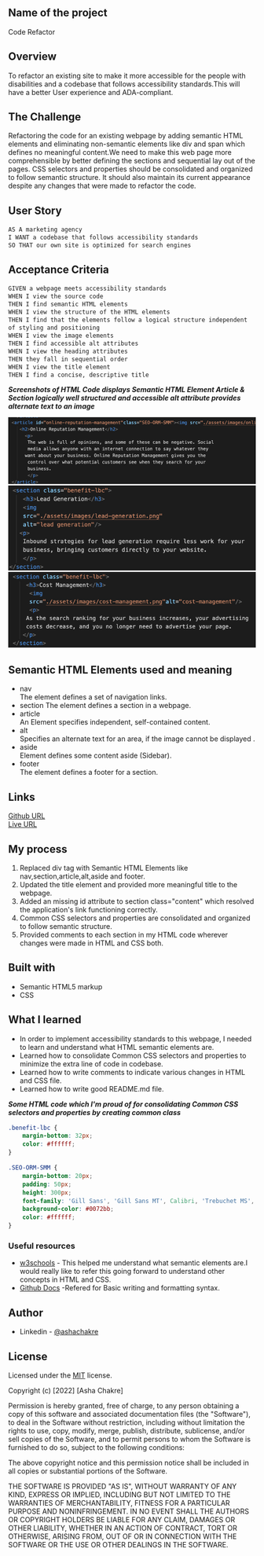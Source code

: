 ## Name of the project
Code Refactor
## Overview
To refactor an existing site to make it more accessible for the people with disabilities and a codebase that follows accessibility standards.This will have a better User experience and ADA-compliant.
## The Challenge
Refactoring the code for an existing webpage by adding semantic HTML elements and eliminating non-semantic elements like div and span which defines no meaningful content.We need to make this web page more comprehensible by better defining the sections and sequential lay out of the pages.
CSS selectors and properties should be consolidated and organized to follow semantic structure. It should also maintain its current appearance despite any changes that were made to refactor the code.
## User Story
```
AS A marketing agency
I WANT a codebase that follows accessibility standards
SO THAT our own site is optimized for search engines
```
## Acceptance Criteria
```
GIVEN a webpage meets accessibility standards
WHEN I view the source code
THEN I find semantic HTML elements
WHEN I view the structure of the HTML elements
THEN I find that the elements follow a logical structure independent of styling and positioning
WHEN I view the image elements
THEN I find accessible alt attributes
WHEN I view the heading attributes
THEN they fall in sequential order
WHEN I view the title element
THEN I find a concise, descriptive title
```
***Screenshots of HTML Code displays Semantic HTML Element Article & Section logically well structured and accessible alt attribute provides alternate text to an image***

<img src="./assets/images/Article.png" alt="Screenshot of Article created in HTML"/>
<img src="./assets/images/section.png" alt="Screenshot of Section created in HTML"/>
<img src="./assets/images/alt.png" alt="Screenshot of alt attribute"/>


## Semantic HTML Elements used and meaning
- nav  
  The element defines a set of navigation links.
- section
  The element defines a section in a webpage.
- article  
  An Element specifies independent, self-contained content.
- alt  
  Specifies an alternate text for an area, if the image cannot be displayed .
- aside  
  Element defines some content aside (Sidebar).
- footer  
  The element defines a footer for a section.

## Links  
[Github URL](https://github.com/ashachakre0906/Code-Refactoring)<br>
[Live URL](https://ashachakre0906.github.io/Code-Refactoring/)<br>
## My process
1. Replaced div tag with Semantic HTML Elements like nav,section,article,alt,aside and footer.
2. Updated the title element and provided more meaningful title to the webpage.
3. Added an missing id attribute to section class="content" which resolved the application's link functioning correctly.
4. Common CSS selectors and properties are consolidated and organized to follow semantic structure.
5. Provided comments to each section in my HTML code wherever changes were made in HTML and CSS both.

## Built with
- Semantic HTML5 markup
- CSS

## What I learned
- In order to implement accessibility standards to this webpage, I needed to learn and understand what HTML semantic elements are. 
- Learned how to consolidate Common CSS selectors and properties to minimize the extra line of code in codebase.
- Learned how to write comments to indicate various changes in HTML and CSS file.
- Learned how to write good README.md file.

***Some HTML code which I'm proud of for consolidating Common CSS selectors and properties by creating common class***
```css
.benefit-lbc {
    margin-bottom: 32px;
    color: #ffffff;
}
```
```css
.SEO-ORM-SMM {
    margin-bottom: 20px;
    padding: 50px;
    height: 300px;
    font-family: 'Gill Sans', 'Gill Sans MT', Calibri, 'Trebuchet MS', sans-serif;
    background-color: #0072bb;
    color: #ffffff;
}
```
### Useful resources
- [w3schools](https://w3schools.com) - This helped me understand what semantic elements are.I would really like to refer this going forward to understand other concepts in HTML and CSS.
- [Github Docs](https://docs.github.com/en/get-started/writing-on-github/getting-started-with-writing-and-formatting-on-github/basic-writing-and-formatting-syntax#headings)
-Refered for Basic writing and formatting syntax.

## Author
- Linkedin - [@ashachakre](https://www.linkedin.com/in/ashachakre/)

## License
Licensed under the [MIT](https://choosealicense.com/licenses/mit/) license.

Copyright (c) [2022] [Asha Chakre]

Permission is hereby granted, free of charge, to any person obtaining a copy
of this software and associated documentation files (the "Software"), to deal
in the Software without restriction, including without limitation the rights
to use, copy, modify, merge, publish, distribute, sublicense, and/or sell
copies of the Software, and to permit persons to whom the Software is
furnished to do so, subject to the following conditions:

The above copyright notice and this permission notice shall be included in all
copies or substantial portions of the Software.

THE SOFTWARE IS PROVIDED "AS IS", WITHOUT WARRANTY OF ANY KIND, EXPRESS OR
IMPLIED, INCLUDING BUT NOT LIMITED TO THE WARRANTIES OF MERCHANTABILITY,
FITNESS FOR A PARTICULAR PURPOSE AND NONINFRINGEMENT. IN NO EVENT SHALL THE
AUTHORS OR COPYRIGHT HOLDERS BE LIABLE FOR ANY CLAIM, DAMAGES OR OTHER
LIABILITY, WHETHER IN AN ACTION OF CONTRACT, TORT OR OTHERWISE, ARISING FROM,
OUT OF OR IN CONNECTION WITH THE SOFTWARE OR THE USE OR OTHER DEALINGS IN THE
SOFTWARE.

